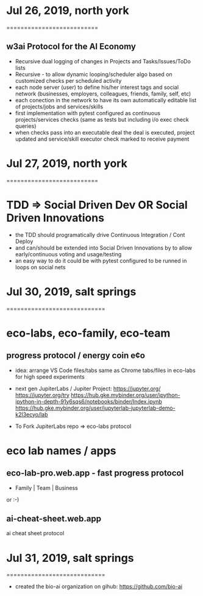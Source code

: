 # Jul 26, 2019, north york
==========================

## w3ai Protocol for the AI Economy

- Recursive dual logging of changes in Projects and Tasks/Issues/ToDo lists
- Recursive - to allow dynamic looping/scheduler algo based on customized checks per scheduled activity
- each node server (user) to define his/her interest tags and social network (businesses, employers, colleagues, friends, family, self, etc) 
- each conection in the network to have its own automatically editable list of projects/jobs and services/skills
- first implementation with pytest configured as continuous projects/services checks (same as tests but including i/o exec check queries)
- when checks pass into an executable deal the deal is executed, project updated and service/skill executor check marked to receive payment

# Jul 27, 2019, north york
==========================

# TDD => Social Driven Dev OR Social Driven Innovations

- the TDD should programatically drive Continuous Integration / Cont Deploy 
- and can/should be extended into Social Driven Innovations by to allow early/continuous voting and usage/testing
- an easy way to do it could be with pytest configured to be runned in loops on social nets

# Jul 30, 2019, salt springs
============================

# eco-labs, eco-family, eco-team 
## progress protocol / energy coin e¢o

- idea: arrange VS Code files/tabs same as Chrome tabs/files in eco-labs for high speed experiments
- next gen JupiterLabs / Jupiter Project:
https://jupyter.org/
https://jupyter.org/try
https://hub.gke.mybinder.org/user/ipython-ipython-in-depth-91y6sqs6/notebooks/binder/Index.ipynb
https://hub.gke.mybinder.org/user/jupyterlab-jupyterlab-demo-k2l3ecyo/lab

- To Fork JupiterLabs repo => eco-labs protocol

# eco lab names / apps
## eco-lab-pro.web.app - fast progress protocol 
- Family | Team | Business

or :-)
## ai-cheat-sheet.web.app
ai cheat sheet protocol

# Jul 31, 2019, salt springs
============================

- created the bio-ai organization on gihub:
https://github.com/bio-ai


